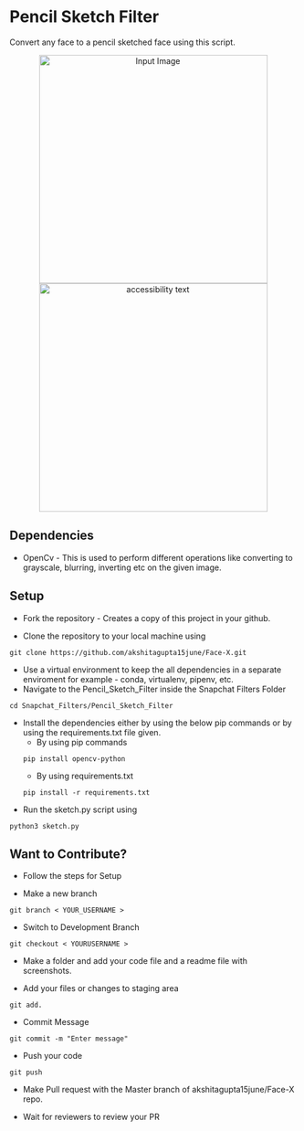 # Pencil Sketch Filter

Convert any face to a pencil sketched face using this script.

<p align="center">
  <img src="https://github.com/shireenchand/Face-X/blob/sketch/Snapchat_Filters/Pencil_Sketch_Filter/girl.png" width="400" title="Input Image">
  <img src="https://github.com/shireenchand/Face-X/blob/sketch/Snapchat_Filters/Pencil_Sketch_Filter/sketch_girl.png" width="400" alt="accessibility text" title="Pencil Sketched Image">
  
  
  ## Dependencies
  - OpenCv - This is used to perform different operations like converting to grayscale, blurring, inverting etc on the given image.
  
  ## Setup

- Fork the repository - Creates a copy of this project in your github.

- Clone the repository to your local machine using 
```
git clone https://github.com/akshitagupta15june/Face-X.git
```
- Use a virtual environment to keep the all dependencies in a separate enviroment for example - conda, virtualenv, pipenv, etc.
- Navigate to the Pencil_Sketch_Filter inside the Snapchat Filters Folder
```
cd Snapchat_Filters/Pencil_Sketch_Filter
```
- Install the dependencies either by using the below pip commands or by using the requirements.txt file given.
  - By using pip commands
  ```
  pip install opencv-python
  ```
  - By using requirements.txt
  ```
  pip install -r requirements.txt
  ```
- Run the sketch.py script using
```
python3 sketch.py
```

## Want to Contribute?

- Follow the steps for Setup

- Make a new branch
```
git branch < YOUR_USERNAME >
```

- Switch to Development Branch
```
git checkout < YOURUSERNAME >
```

- Make a folder and add your code file and a readme file with screenshots.

- Add your files or changes to staging area
```
git add.
```

- Commit Message
```
git commit -m "Enter message"
```

- Push your code
```
git push
```

- Make Pull request with the Master branch of akshitagupta15june/Face-X repo.

- Wait for reviewers to review your PR
